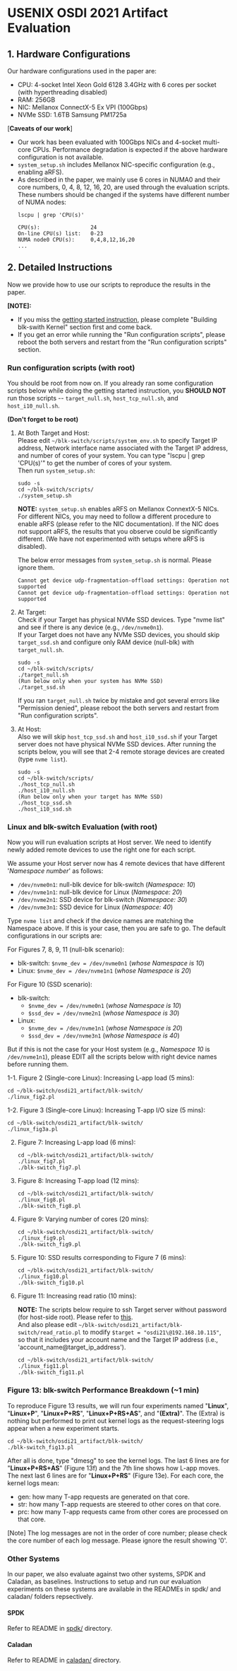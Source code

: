 # USENIX OSDI 2021 Artifact Evaluation

## 1. Hardware Configurations
Our hardware configurations used in the paper are:
- CPU: 4-socket Intel Xeon Gold 6128 3.4GHz with 6 cores per socket (with hyperthreading disabled)
- RAM: 256GB
- NIC: Mellanox ConnectX-5 Ex VPI (100Gbps)
- NVMe SSD: 1.6TB Samsung PM1725a

[**Caveats of our work**]
- Our work has been evaluated with 100Gbps NICs and 4-socket multi-core CPUs. Performance degradation is expected if the above hardware configuration is not available.
- `system_setup.sh` includes Mellanox NIC-specific configuration (e.g., enabling aRFS).
- As described in the paper, we mainly use 6 cores in NUMA0 and their core numbers, 0, 4, 8, 12, 16, 20, are used through the evaluation scripts. These numbers should be changed if the systems have different number of NUMA nodes:
   ```
   lscpu | grep 'CPU(s)'
   
   CPU(s):                24
   On-line CPU(s) list:   0-23
   NUMA node0 CPU(s):     0,4,8,12,16,20
   ...
   ```

## 2. Detailed Instructions
Now we provide how to use our scripts to reproduce the results in the paper. 

**[NOTE]:**
- If you miss the [getting started instruction](https://github.com/resource-disaggregation/blk-switch#getting-started-guide), please complete "Building blk-swith Kernel" section first and come back.
- If you get an error while running the "Run configuration scripts", please reboot the both servers and restart from the "Run configuration scripts" section.

### Run configuration scripts (with root)
You should be root from now on. If you already ran some configuration scripts below while doing the getting started instruction, you **SHOULD NOT** run those scripts -- `target_null.sh`, `host_tcp_null.sh`, and `host_i10_null.sh`.

**(Don't forget to be root)**

1. At Both Target and Host:  
 Please edit `~/blk-switch/scripts/system_env.sh` to specify Target IP address, Network interface name associated with the Target IP address, and number of cores of your system. You can type "lscpu | grep 'CPU(s)'" to get the number of cores of your system.   
 Then run `system_setup.sh`:
   ```
   sudo -s
   cd ~/blk-switch/scripts/
   ./system_setup.sh
    ```
   **NOTE:** `system_setup.sh` enables aRFS on Mellanox ConnextX-5 NICs. For different NICs, you may need to follow a different procedure to enable aRFS (please refer to the NIC documentation). If the NIC does not support aRFS, the results that you observe could be significantly different. (We have not experimented with setups where aRFS is disabled).
   
   The below error messages from `system_setup.sh` is normal. Please ignore them.
   ```
   Cannot get device udp-fragmentation-offload settings: Operation not supported
   Cannot get device udp-fragmentation-offload settings: Operation not supported
   ```

2. At Target:  
 Check if your Target has physical NVMe SSD devices. Type "nvme list" and see if there is any device (e.g., `/dev/nvme0n1`).  
 If your Target does not have any NVMe SSD devices, you should skip `target_ssd.sh` and configure only RAM device (null-blk) with `target_null.sh`.

   ```
   sudo -s
   cd ~/blk-switch/scripts/
   ./target_null.sh
   (Run below only when your system has NVMe SSD)
   ./target_ssd.sh
   ```   
   If you ran `target_null.sh` twice by mistake and got several errors like "Permission denied", please reboot the both servers and restart from "Run configuration scripts".
   
   
3. At Host:  
 Also we will skip `host_tcp_ssd.sh` and `host_i10_ssd.sh` if your Target server does not have physical NVMe SSD devices.
 After running the scripts below, you will see that 2-4 remote storage devices are created (type `nvme list`).

   ```
   sudo -s
   cd ~/blk-switch/scripts/
   ./host_tcp_null.sh
   ./host_i10_null.sh
   (Run below only when your target has NVMe SSD)
   ./host_tcp_ssd.sh
   ./host_i10_ssd.sh
   ```

### Linux and blk-switch Evaluation (with root)
Now you will run evaluation scripts at Host server. We need to identify newly added remote devices to use the right one for each script.  

We assume your Host server now has 4 remote devices that have different '*Namespace number*' as follows:
- `/dev/nvme0n1`: null-blk device for blk-switch (*Namespace: 10*)
- `/dev/nvme1n1`: null-blk device for Linux (*Namespace: 20*)
- `/dev/nvme2n1`: SSD device for blk-switch (*Namespace: 30*)
- `/dev/nvme3n1`: SSD device for Linux (*Namespace: 40*)

Type `nvme list` and check if the device names are matching the Namespace above. If this is your case, then you are safe to go. The default configurations in our scripts are:  

For Figures 7, 8, 9, 11 (null-blk scenario):
- blk-switch: `$nvme_dev = /dev/nvme0n1` (*whose Namespace is 10*)
- Linux: `$nvme_dev = /dev/nvme1n1` (*whose Namespace is 20*)

For Figure 10 (SSD scenario):
- blk-switch:
   - `$nvme_dev = /dev/nvme0n1` (*whose Namespace is 10*)
   - `$ssd_dev = /dev/nvme2n1` (*whose Namespace is 30*)
- Linux:
   - `$nvme_dev = /dev/nvme1n1` (*whose Namespace is 20*)
   - `$ssd_dev = /dev/nvme3n1` (*whose Namespace is 40*)

But if this is not the case for your Host system (e.g., *Namespace 10* is `/dev/nvme1n1`), please EDIT all the scripts below with right device names before running them.

1-1. Figure 2 (Single-core Linux): Increasing L-app load (5 mins):

   ```
   cd ~/blk-switch/osdi21_artifact/blk-switch/
   ./linux_fig2.pl
   ```

1-2. Figure 3 (Single-core Linux): Increasing T-app I/O size (5 mins):

   ```
   cd ~/blk-switch/osdi21_artifact/blk-switch/
   ./linux_fig3a.pl
   ```

2. Figure 7: Increasing L-app load (6 mins):

   ```
   cd ~/blk-switch/osdi21_artifact/blk-switch/
   ./linux_fig7.pl
   ./blk-switch_fig7.pl
   ```

3. Figure 8: Increasing T-app load (12 mins):

   ```
   cd ~/blk-switch/osdi21_artifact/blk-switch/
   ./linux_fig8.pl
   ./blk-switch_fig8.pl
   ```

4. Figure 9: Varying number of cores (20 mins):

   ```
   cd ~/blk-switch/osdi21_artifact/blk-switch/
   ./linux_fig9.pl
   ./blk-switch_fig9.pl
   ```

5. Figure 10: SSD results corresponding to Figure 7 (6 mins):

   ```
   cd ~/blk-switch/osdi21_artifact/blk-switch/
   ./linux_fig10.pl
   ./blk-switch_fig10.pl
   ```

6. Figure 11: Increasing read ratio (10 mins):   

   **NOTE:** The scripts below require to ssh Target server without password (for host-side root). Please refer to [this](http://www.linuxproblem.org/art_9.html).   
   And also please edit `~/blk-switch/osdi21_artifact/blk-switch/read_ratio.pl` to modify `$target = "osdi21\@192.168.10.115"`, so that it includes your account name and the Target IP address (i.e., 'account_name@target_ip_address').  

   ```
   cd ~/blk-switch/osdi21_artifact/blk-switch/
   ./linux_fig11.pl
   ./blk-switch_fig11.pl
   ```

### Figure 13: blk-switch Performance Breakdown (~1 min)
To reproduce Figure 13 results, we will run four experiments named "**Linux**", "**Linux+P**", "**Linux+P+RS**", "**Linux+P+RS+AS**", and "**(Extra)**". The (Extra) is nothing but performed to print out kernel logs as the request-steering logs appear when a new experiment starts.
   ```
   cd ~/blk-switch/osdi21_artifact/blk-switch/
   ./blk-switch_fig13.pl
   ```

After all is done, type "dmesg" to see the kernel logs. The last 6 lines are for "**Linux+P+RS+AS**" (Figure 13f) and the 7th line shows how L-app moves. The next last 6 lines are for "**Linux+P+RS**" (Figure 13e). For each core, the kernel logs mean:
- gen: how many T-app requests are generated on that core.
- str: how many T-app requests are steered to other cores on that core.
- prc: how many T-app requests came from other cores are processed on that core.


[Note] The log messages are not in the order of core number; please check the core number of each log message. Please ignore the result showing '0'.

### Other Systems
In our paper, we also evaluate against two other systems, SPDK and Caladan, as baselines.
Instructions to setup and run our evaluation experiments on these systems are available in the READMEs in spdk/ and caladan/ folders repsectively.

#### SPDK
Refer to README in [spdk/](spdk/) directory.

#### Caladan
Refer to README in [caladan/](caladan/) directory.

